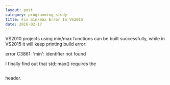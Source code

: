 ```yaml
---
layout: post
category: programming_study
title: Fix min/max Error In VS2015
date: 2016-02-17
---
```


VS2010 projects using min/max functions can be built successfully, 
while in VS2015 it will keep printing build error:

error C3861: 'min': identifier not found

I finally find out that std::max() requires the <pre class="terminal"><code><algorithm></code></pre> header.
